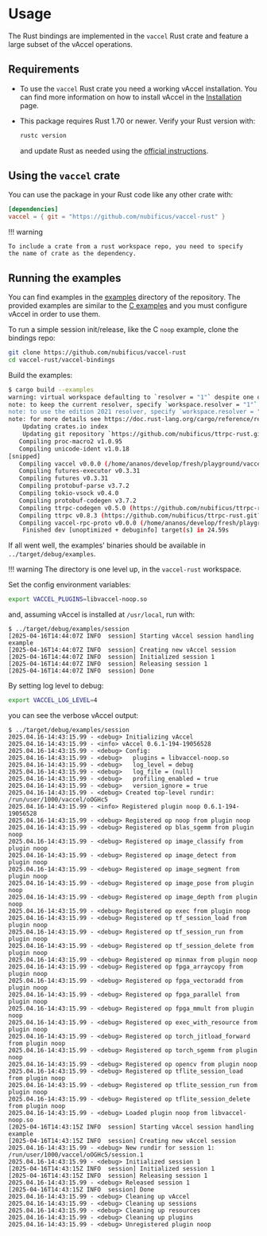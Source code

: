 # Usage

The Rust bindings are implemented in the `vaccel` Rust crate and feature a large
subset of the vAccel operations.

## Requirements

- To use the `vaccel` Rust crate you need a working vAccel installation. You can
  find more information on how to install vAccel in the
  [Installation](../../getting-started/installation.md) page.

<!-- markdownlint-disable blanks-around-fences -->

- This package requires Rust 1.70 or newer. Verify your Rust version with:
  ```sh
  rustc version
  ```
  and update Rust as needed using the
  [official instructions](https://www.rust-lang.org/tools/install).

<!-- markdownlint-restore -->

## Using the `vaccel` crate

You can use the package in your Rust code like any other crate with:

```toml
[dependencies]
vaccel = { git = "https://github.com/nubificus/vaccel-rust" }
```

<!-- markdownlint-disable code-block-style -->

!!! warning

    To include a crate from a rust workspace repo, you need to specify
    the name of crate as the dependency.

## Running the examples

You can find examples in the
[examples](https://github.com/nubificus/vaccel-rust/tree/main/vaccel-bindings/examples)
directory of the repository. The provided examples are similar to the
[C examples](../../getting-started/running-the-examples.md) and you must
configure vAccel in order to use them.

To run a simple session init/release, like the C `noop` example, clone the
bindings repo:

```sh
git clone https://github.com/nubificus/vaccel-rust
cd vaccel-rust/vaccel-bindings
```

Build the examples:

```sh
$ cargo build --examples
warning: virtual workspace defaulting to `resolver = "1"` despite one or more workspace members being on edition 2021 which implies `resolver = "2"`
note: to keep the current resolver, specify `workspace.resolver = "1"` in the workspace root's manifest
note: to use the edition 2021 resolver, specify `workspace.resolver = "2"` in the workspace root's manifest
note: for more details see https://doc.rust-lang.org/cargo/reference/resolver.html#resolver-versions
    Updating crates.io index
    Updating git repository `https://github.com/nubificus/ttrpc-rust.git`
   Compiling proc-macro2 v1.0.95
   Compiling unicode-ident v1.0.18
[snipped]
   Compiling vaccel v0.0.0 (/home/ananos/develop/fresh/playground/vaccel-rust/vaccel-bindings)
   Compiling futures-executor v0.3.31
   Compiling futures v0.3.31
   Compiling protobuf-parse v3.7.2
   Compiling tokio-vsock v0.4.0
   Compiling protobuf-codegen v3.7.2
   Compiling ttrpc-codegen v0.5.0 (https://github.com/nubificus/ttrpc-rust.git?branch=vaccel-dev#30b79e78)
   Compiling ttrpc v0.8.3 (https://github.com/nubificus/ttrpc-rust.git?branch=vaccel-dev#30b79e78)
   Compiling vaccel-rpc-proto v0.0.0 (/home/ananos/develop/fresh/playground/vaccel-rust/vaccel-rpc-proto)
    Finished dev [unoptimized + debuginfo] target(s) in 24.59s
```

If all went well, the examples' binaries should be available in
`../target/debug/examples`.

!!! warning The directory is one level up, in the `vaccel-rust` workspace.

Set the config environment variables:

```sh
export VACCEL_PLUGINS=libvaccel-noop.so
```

and, assuming vAccel is installed at `/usr/local`, run with:

```console
$ ../target/debug/examples/session
[2025-04-16T14:44:07Z INFO  session] Starting vAccel session handling example
[2025-04-16T14:44:07Z INFO  session] Creating new vAccel session
[2025-04-16T14:44:07Z INFO  session] Initialized session 1
[2025-04-16T14:44:07Z INFO  session] Releasing session 1
[2025-04-16T14:44:07Z INFO  session] Done
```

By setting log level to debug:

```sh
export VACCEL_LOG_LEVEL=4
```

you can see the verbose vAccel output:

```console
$ ../target/debug/examples/session
2025.04.16-14:43:15.99 - <debug> Initializing vAccel
2025.04.16-14:43:15.99 - <info> vAccel 0.6.1-194-19056528
2025.04.16-14:43:15.99 - <debug> Config:
2025.04.16-14:43:15.99 - <debug>   plugins = libvaccel-noop.so
2025.04.16-14:43:15.99 - <debug>   log_level = debug
2025.04.16-14:43:15.99 - <debug>   log_file = (null)
2025.04.16-14:43:15.99 - <debug>   profiling_enabled = true
2025.04.16-14:43:15.99 - <debug>   version_ignore = true
2025.04.16-14:43:15.99 - <debug> Created top-level rundir: /run/user/1000/vaccel/oOGHc5
2025.04.16-14:43:15.99 - <info> Registered plugin noop 0.6.1-194-19056528
2025.04.16-14:43:15.99 - <debug> Registered op noop from plugin noop
2025.04.16-14:43:15.99 - <debug> Registered op blas_sgemm from plugin noop
2025.04.16-14:43:15.99 - <debug> Registered op image_classify from plugin noop
2025.04.16-14:43:15.99 - <debug> Registered op image_detect from plugin noop
2025.04.16-14:43:15.99 - <debug> Registered op image_segment from plugin noop
2025.04.16-14:43:15.99 - <debug> Registered op image_pose from plugin noop
2025.04.16-14:43:15.99 - <debug> Registered op image_depth from plugin noop
2025.04.16-14:43:15.99 - <debug> Registered op exec from plugin noop
2025.04.16-14:43:15.99 - <debug> Registered op tf_session_load from plugin noop
2025.04.16-14:43:15.99 - <debug> Registered op tf_session_run from plugin noop
2025.04.16-14:43:15.99 - <debug> Registered op tf_session_delete from plugin noop
2025.04.16-14:43:15.99 - <debug> Registered op minmax from plugin noop
2025.04.16-14:43:15.99 - <debug> Registered op fpga_arraycopy from plugin noop
2025.04.16-14:43:15.99 - <debug> Registered op fpga_vectoradd from plugin noop
2025.04.16-14:43:15.99 - <debug> Registered op fpga_parallel from plugin noop
2025.04.16-14:43:15.99 - <debug> Registered op fpga_mmult from plugin noop
2025.04.16-14:43:15.99 - <debug> Registered op exec_with_resource from plugin noop
2025.04.16-14:43:15.99 - <debug> Registered op torch_jitload_forward from plugin noop
2025.04.16-14:43:15.99 - <debug> Registered op torch_sgemm from plugin noop
2025.04.16-14:43:15.99 - <debug> Registered op opencv from plugin noop
2025.04.16-14:43:15.99 - <debug> Registered op tflite_session_load from plugin noop
2025.04.16-14:43:15.99 - <debug> Registered op tflite_session_run from plugin noop
2025.04.16-14:43:15.99 - <debug> Registered op tflite_session_delete from plugin noop
2025.04.16-14:43:15.99 - <debug> Loaded plugin noop from libvaccel-noop.so
[2025-04-16T14:43:15Z INFO  session] Starting vAccel session handling example
[2025-04-16T14:43:15Z INFO  session] Creating new vAccel session
2025.04.16-14:43:15.99 - <debug> New rundir for session 1: /run/user/1000/vaccel/oOGHc5/session.1
2025.04.16-14:43:15.99 - <debug> Initialized session 1
[2025-04-16T14:43:15Z INFO  session] Initialized session 1
[2025-04-16T14:43:15Z INFO  session] Releasing session 1
2025.04.16-14:43:15.99 - <debug> Released session 1
[2025-04-16T14:43:15Z INFO  session] Done
2025.04.16-14:43:15.99 - <debug> Cleaning up vAccel
2025.04.16-14:43:15.99 - <debug> Cleaning up sessions
2025.04.16-14:43:15.99 - <debug> Cleaning up resources
2025.04.16-14:43:15.99 - <debug> Cleaning up plugins
2025.04.16-14:43:15.99 - <debug> Unregistered plugin noop
```
